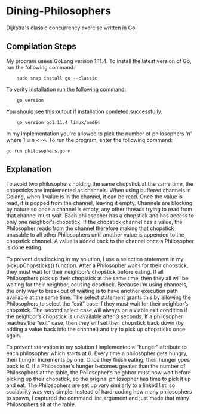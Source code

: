 # Dining-Philosophers
Dijkstra's classic concurrency exercise written in Go. 

## Compilation Steps

My program usees GoLang version 1.11.4. To install the latest version of Go, run the 
following command:

		sudo snap install go --classic
		
To verify installation run the following command:

		go version
		
You should see this output if installation comleted successfully:

		go version go1.11.4 linux/amd64
    
In my implementation you're allowed to pick the number of philosophers 'n' where 1 ≤ n < ∞. 
To run the program, enter the following command:

    go run philosophers.go n
		

## Explanation
  To avoid two philosophers holding the same chopstick at the same time, the chopsticks
are implemented as channels. When using buffered channels in Golang, when 1 value is in the
channel, it can be read. Once the value is read, it is popped from the channel, leaving it empty.
Channels are blocking by nature so once a channel is empty, any other threads trying to read
from that channel must wait. Each philosopher has a chopstick and has access to only one
neighbor’s chopstick. If the chopstick channel has a value, the Philosopher reads from the
channel therefore making that chopstick unusable to all other Philosophers until another value
is appended to the chopstick channel. A value is added back to the channel once a Philosopher
is done eating.

  To prevent deadlocking in my solution, I use a selection statement in my
pickupChopsticks() function. After a Philosopher waits for their chopstick, they must wait for
their neighbor’s chopstick before eating. If all Philosophers pick up their chopstick at the same
time, then they all will be waiting for their neighbor, causing deadlock. Because I’m using
channels, the only way to break out of waiting is to have another execution path available at
the same time. The select statement grants this by allowing the Philosophers to select the
“exit” case if they must wait for their neighbor’s chopstick. The second select case will always
be a viable exit condition if the neighbor’s chopstick is unavailable after 3 seconds. If a
philosopher reaches the “exit” case, then they will set their chopstick back down (by adding a
value back into the channel) and try to pick up chopsticks once again.

  To prevent starvation in my solution I implemented a “hunger” attribute to each
philosopher which starts at 0. Every time a philosopher gets hungry, their hunger increments by
one. Once they finish eating, their hunger goes back to 0. If a Philosopher’s hunger becomes
greater than the number of Philosophers at the table, the Philosopher’s neighbor must now
wait before picking up their chopstick, so the original philosopher has time to pick it up and eat.
The Philosophers are set up vary similarly to a linked list, so scalability was very simple.
Instead of hard-coding how many philosophers to spawn, I captured the command line
argument and just made that many Philosophers sit at the table. 

